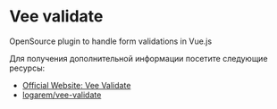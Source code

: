 # Vee validate

OpenSource plugin to handle form validations in Vue.js

Для получения дополнительной информации посетите следующие ресурсы:

- [Official Website: Vee Validate](https://vee-validate.logaretm.com/v4/)
- [logarem/vee-validate](https://github.com/logaretm/vee-validate)
